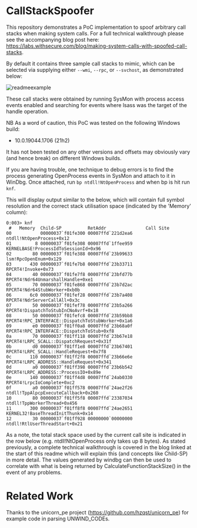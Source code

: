 # CallStackSpoofer

This repository demonstrates a PoC implementation to spoof arbitrary call stacks when making system calls. For a full technical walkthrough please see
the accompanying blog post here: https://labs.withsecure.com/blog/making-system-calls-with-spoofed-call-stacks.

By default it contains three sample call stacks to mimic, which can be selected via supplying either `--wmi`, `--rpc`, or `--svchost`, as demonstrated below:

![readmeexample](https://user-images.githubusercontent.com/108275364/176182191-23cf273c-f154-411c-a1cf-428a9be323b9.PNG)

These call stacks were obtained by running SysMon with process access events enabled and searching for events where lsass was the target of the handle operation.

NB As a word of caution, this PoC was tested on the following Windows build:
 - 10.0.19044.1706 (21h2)

It has not been tested on any other versions and offsets may obviously vary (and hence break) on different Windows builds.

If you are having trouble, one technique to debug errors is to find the process generating OpenProcess events in SysMon and attach to it in 
WinDbg. Once attached, run `bp ntdll!NtOpenProcess` and when bp is hit run `knf`.

This will display output similar to the below, which will contain full symbol resolution and the correct stack utilisation space (indicated by the 'Memory' column):
```
0:003> knf
 #   Memory  Child-SP          RetAddr               Call Site
00           00000037`f01fe300 00007ffd`221d2ea6     ntdll!NtOpenProcess+0x12
01         8 00000037`f01fe308 00007ffd`1ffee959     KERNELBASE!ProcessIdToSessionId+0x96
02        80 00000037`f01fe388 00007ffd`23b99633     lsm!RpcOpenEnum+0x129
03       430 00000037`f01fe7b8 00007ffd`23b33711     RPCRT4!Invoke+0x73
04        40 00000037`f01fe7f8 00007ffd`23bfd77b     RPCRT4!Ndr64UnmarshallHandle+0xe1
05        70 00000037`f01fe868 00007ffd`23b7d2ac     RPCRT4!Ndr64StubWorker+0xb0b
06       6c0 00000037`f01fef28 00007ffd`23b7a408     RPCRT4!NdrServerCallAll+0x3c
07        50 00000037`f01fef78 00007ffd`23b5a266     RPCRT4!DispatchToStubInCNoAvrf+0x18
08        50 00000037`f01fefc8 00007ffd`23b59bb8     RPCRT4!RPC_INTERFACE::DispatchToStubWorker+0x1a6
09        e0 00000037`f01ff0a8 00007ffd`23b68a0f     RPCRT4!RPC_INTERFACE::DispatchToStub+0xf8
0a        70 00000037`f01ff118 00007ffd`23b67e18     RPCRT4!LRPC_SCALL::DispatchRequest+0x31f
0b        d0 00000037`f01ff1e8 00007ffd`23b67401     RPCRT4!LRPC_SCALL::HandleRequest+0x7f8
0c       110 00000037`f01ff2f8 00007ffd`23b66e6e     RPCRT4!LRPC_ADDRESS::HandleRequest+0x341
0d        a0 00000037`f01ff398 00007ffd`23b6b542     RPCRT4!LRPC_ADDRESS::ProcessIO+0x89e
0e       140 00000037`f01ff4d8 00007ffd`24ab0330     RPCRT4!LrpcIoComplete+0xc2
0f        a0 00000037`f01ff578 00007ffd`24ae2f26     ntdll!TppAlpcpExecuteCallback+0x260
10        80 00000037`f01ff5f8 00007ffd`23387034     ntdll!TppWorkerThread+0x456
11       300 00000037`f01ff8f8 00007ffd`24ae2651     KERNEL32!BaseThreadInitThunk+0x14
12        30 00000037`f01ff928 00000000`00000000     ntdll!RtlUserThreadStart+0x21
```
 As a note, the total stack space used by the current call site is indicated in the row below (e.g. ntdll!NtOpenProcess only takes up 8 bytes). As stated previously, a complete technical walkthrough is covered in the blog linked at the start of this readme which will explain this (and concepts like Child-SP) in more detail. The values generated by windbg can then be used to correlate with what is being returned by CalculateFunctionStackSize() in the event of any problems.

# Related Work
Thanks to the unicorn_pe project (https://github.com/hzqst/unicorn_pe) for example code in parsing UNWIND_CODEs.